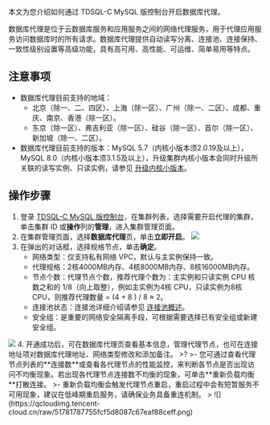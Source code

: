本文为您介绍如何通过 TDSQL-C MySQL 版控制台开启数据库代理。

数据库代理是位于云数据库服务和应用服务之间的网络代理服务，用于代理应用服务访问数据库时的所有请求。数据库代理提供自动读写分离、连接池、连接保持、一致性级别设置等高级功能，具有高可用、高性能、可运维、简单易用等特点。

## 注意事项
- 数据库代理目前支持的地域：
  - 北京（除一、二、四区）、上海（除一区）、广州（除一、二区）、成都、重庆、南京、香港（除一区）。
  - 东京（除一区）、弗吉利亚（除一区）、硅谷（除一区）、首尔（除一区）、新加坡（除一、二区）。
- 数据库代理目前支持的版本：MySQL 5.7（内核小版本须2.0.19及以上），MySQL 8.0（内核小版本须3.1.5及以上），升级集群内核小版本会同时升级所关联的读写实例、只读实例，请参见 [升级内核小版本](https://cloud.tencent.com/document/product/1003/61541)。

## 操作步骤
1. 登录 [TDSQL-C MySQL 版控制台](https://console.cloud.tencent.com/cynosdb/mysql)，在集群列表，选择需要开启代理的集群，单击集群 ID 或**操作**列的**管理**，进入集群管理页面。
2. 在集群管理页面，选择**数据库代理**页，单击**立即开启**。
![](https://qcloudimg.tencent-cloud.cn/raw/7c9d7fa45963aaf3b28b942d6d785514.png)
3. 在弹出的对话框，选择规格节点，单击**确定**。
    - 网络类型：仅支持私有网络 VPC，默认与主实例保持一致。
    - 代理规格：2核4000MB内存、4核8000MB内存、8核16000MB内存。
    - 节点个数：代理节点个数，推荐代理个数为：主实例和只读实例 CPU 核数之和的 1/8（向上取整），例如主实例为4核 CPU，只读实例为8核 CPU，则推荐代理数量 = (4 + 8 ) / 8 ≈ 2。
    - 连接池状态：连接池详细介绍请参见 [连接池概述](https://cloud.tencent.com/document/product/1003/76788)。
    - 安全组：是重要的网络安全隔离手段，可根据需要选择已有安全组或新建安全组。
<img src="https://qcloudimg.tencent-cloud.cn/raw/8e90db5e299b37f838467ee0e7aa5e64.png"  style="zoom:90%;"> 
4. 开通成功后，可在数据库代理页查看基本信息，管理代理节点，也可在连接地址项对数据库代理地址、网络类型修改和添加备注。
>?
>- 您可通过查看代理节点列表的**连接数**或查看各代理节点的性能监控，来判断各节点是否出现访问不均衡现象。若出现各代理节点连接数不均衡的现象，可单击**重新负载均衡**打散连接。
>- 重新负载均衡会触发代理节点重启，重启过程中会有短暂服务不可用现象，建议在低峰期重启服务，请确保业务具备重连机制。
>
![](https://qcloudimg.tencent-cloud.cn/raw/51781787755fcf5d8087c67eaf88ceff.png)

